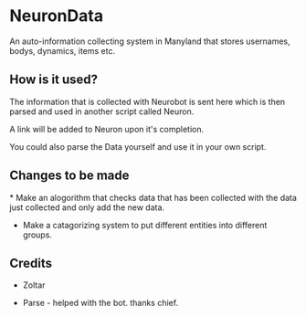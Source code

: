 <h1>NeuronData</h1>

<p>An auto-information collecting system in Manyland that stores usernames, bodys, dynamics, items etc.</p>

<h2>How is it used?</h2>

<p>The information that is collected with Neurobot is sent here which is then parsed and used in another script called Neuron.</p>
<p>A link will be added to Neuron upon it's completion.</p>
<p>You could also parse the Data yourself and use it in your own script.</p>

<h2>Changes to be made</h2>
  <p>
  * Make an alogorithm that checks data that has been collected with the data just collected and only add the new data.
  
  * Make a catagorizing system to put different entities into different groups.
  </p>

<h2>Credits</h2>

  * Zoltar
  
  * Parse - helped with the bot. thanks chief.
